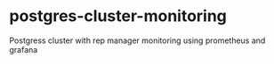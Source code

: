 # postgres-cluster-monitoring
Postgress cluster with rep manager monitoring using prometheus and grafana
